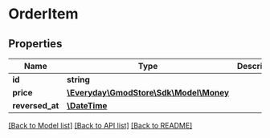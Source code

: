 # OrderItem

## Properties
Name | Type | Description | Notes
------------ | ------------- | ------------- | -------------
**id** | **string** |  | 
**price** | [**\Everyday\GmodStore\Sdk\Model\Money**](Money.md) |  | 
**reversed_at** | [**\DateTime**](\DateTime.md) |  | [optional] 

[[Back to Model list]](../../README.md#documentation-for-models) [[Back to API list]](../../README.md#documentation-for-api-endpoints) [[Back to README]](../../README.md)

